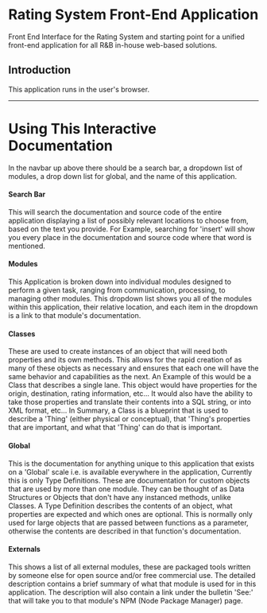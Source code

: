 # Rating System Front-End Application
Front End Interface for the Rating System and starting point for a unified front-end application for all R&B in-house web-based solutions.

## Introduction
This application runs in the user's browser.

---

# Using This Interactive Documentation

In the navbar up above there should be a search bar, a dropdown list of modules, a drop down list for global, and the name of this application.

#### Search Bar
This will search the documentation and source code of the entire application displaying a list of possibly relevant locations to choose from, based on the text you provide.
For Example, searching for 'insert' will show you every place in the documentation and source code where that word is mentioned.

#### Modules
This Application is broken down into individual modules designed to perform a given task, ranging from communication, processing, to managing other modules. This dropdown list shows you all of the modules within this application, their relative location, and each item in the dropdown is a link to that module's documentation.

#### Classes
These are used to create instances of an object that will need both properties and its own methods. This allows for the rapid creation of as many of these objects as necessary and ensures that each one will have the same behavior and capabilities as the next. An Example of this would be a Class that describes a single lane. This object would have properties for the origin, destination, rating information, etc... It would also have the ability to take those properties and translate their contents into a SQL string, or into XML format, etc... In Summary, a Class is a blueprint that is used to describe a 'Thing' (either physical or conceptual), that 'Thing's properties that are important, and what that 'Thing' can do that is important. 

#### Global
This is the documentation for anything unique to this application that exists on a 'Global' scale i.e. is available everywhere in the application, Currently this is only Type Definitions. These are documentation for custom objects that are used by more than one module. They can be thought of as Data Structures or Objects that don't have any instanced methods, unlike Classes. A Type Definition describes the contents of an object, what properties are expected and which ones are optional. This is normally only used for large objects that are passed between functions as a parameter, otherwise the contents are described in that function's documentation.

#### Externals
This shows a list of all external modules, these are packaged tools written by someone else for open source and/or free commercial use. The detailed description contains a brief summary of what that module is used for in this application. The description will also contain a link under the bulletin 'See:' that will take you to that module's NPM (Node Package Manager) page. 
